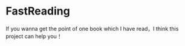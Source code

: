 # FastReading
If you wanna get the point of one book which I have read，I think this project can help you！
